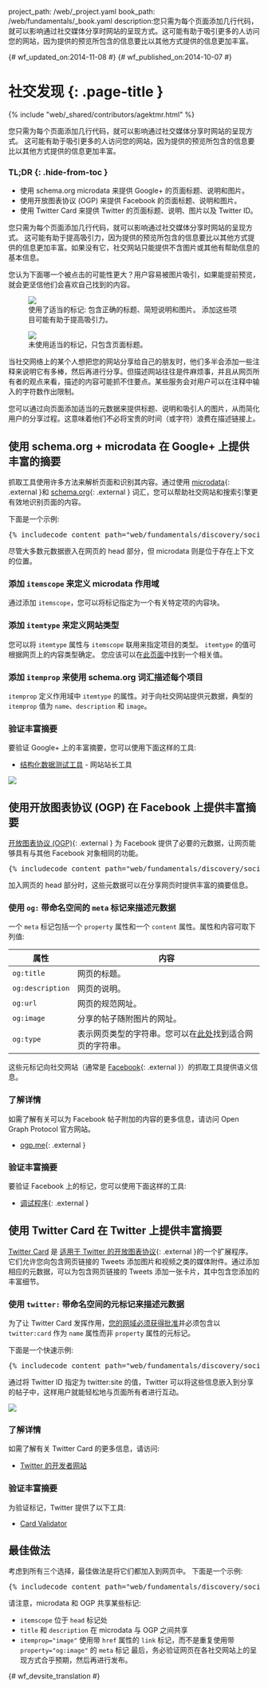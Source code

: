 project_path: /web/_project.yaml
book_path: /web/fundamentals/_book.yaml
description:您只需为每个页面添加几行代码，就可以影响通过社交媒体分享时网站的呈现方式。这可能有助于吸引更多的人访问您的网站，因为提供的预览所包含的信息要比以其他方式提供的信息更加丰富。

{# wf_updated_on:2014-11-08 #}
{# wf_published_on:2014-10-07 #}

# 社交发现 {: .page-title }

{% include "web/_shared/contributors/agektmr.html" %}

您只需为每个页面添加几行代码，就可以影响通过社交媒体分享时网站的呈现方式。
这可能有助于吸引更多的人访问您的网站，因为提供的预览所包含的信息要比以其他方式提供的信息更加丰富。




### TL;DR {: .hide-from-toc }
- 使用 schema.org microdata 来提供 Google+ 的页面标题、说明和图片。
- 使用开放图表协议 (OGP) 来提供 Facebook 的页面标题、说明和图片。
- 使用 Twitter Card 来提供 Twitter 的页面标题、说明、图片以及 Twitter ID。

您只需为每个页面添加几行代码，就可以影响通过社交媒体分享时网站的呈现方式。
这可能有助于提高吸引力，因为提供的预览所包含的信息要比以其他方式提供的信息更加丰富。如果没有它，社交网站只能提供不含图片或其他有帮助信息的基本信息。




您认为下面哪一个被点击的可能性更大？用户容易被图片吸引，如果能提前预览，就会更坚信他们会喜欢自己找到的内容。



<div class="attempt-left">
  <figure>
    <img src="imgs/gplus-snippet-2.png" srcset="imgs/gplus-snippet-2.png 1x,
      imgs/gplus-snippet-2-2x.png 2x" />
    <figcaption class="success">
      使用了适当的标记: 包含正确的标题、简短说明和图片。
添加这些项目可能有助于提高吸引力。</figcaption>


  </figure>
</div>
<div class="attempt-right">
  <figure>
    <img src="imgs/gplus-snippet-1.png" srcset="imgs/gplus-snippet-1.png 1x,
      imgs/gplus-snippet-1-2x.png 2x" />
    <figcaption class="warning">
      未使用适当的标记，只包含页面标题。</figcaption>


  </figure>
</div>

<div style="clear:both;"></div>

当社交网络上的某个人想把您的网站分享给自己的朋友时，他们多半会添加一些注释来说明它有多棒，然后再进行分享。但描述网站往往是件麻烦事，并且从网页所有者的观点来看，描述的内容可能抓不住要点。某些服务会对用户可以在注释中输入的字符数作出限制。


您可以通过向页面添加适当的元数据来提供标题、说明和吸引人的图片，从而简化用户的分享过程。这意味着他们不必将宝贵的时间（或字符）浪费在描述链接上。


## 使用 schema.org + microdata 在 Google+ 上提供丰富的摘要

抓取工具使用许多方法来解析页面和识别其内容。通过使用 [microdata](http://www.w3.org/TR/microdata/){: .external }和 [schema.org](https://schema.org/){: .external } 词汇，您可以帮助社交网站和搜索引擎更有效地识别页面的内容。




下面是一个示例:

<pre class="prettyprint">
{% includecode content_path="web/fundamentals/discovery/social-discovery/_code/social-sites.html" region_tag="microdata" adjust_indentation="auto" %}
</pre>

尽管大多数元数据嵌入在网页的 head 部分，但 microdata 则是位于存在上下文的位置。


### 添加 `itemscope` 来定义 microdata 作用域
通过添加 `itemscope`，您可以将标记指定为一个有关特定项的内容块。


### 添加 `itemtype` 来定义网站类型
您可以将 `itemtype` 属性与 `itemscope` 联用来指定项目的类型。
`itemtype` 的值可根据网页上的内容类型确定。
您应该可以在[此页面](https://schema.org/docs/full.html)中找到一个相关值。


### 添加 `itemprop` 来使用 schema.org 词汇描述每个项目
`itemprop` 定义作用域中 `itemtype` 的属性。对于向社交网站提供元数据，典型的 `itemprop` 值为 `name`、`description` 和 `image`。


### 验证丰富摘要
要验证 Google+ 上的丰富摘要，您可以使用下面这样的工具:

* [结构化数据测试工具](https://www.google.com/webmasters/tools/richsnippets) - 网站站长工具

<img src="imgs/webmaster-tools.png" srcset="imgs/webmaster-tools.png 1x, imgs/webmaster-tools-2x.png 2x" />

## 使用开放图表协议 (OGP) 在 Facebook 上提供丰富摘要

[开放图表协议 (OGP)](http://ogp.me/){: .external } 为 Facebook 提供了必要的元数据，让网页能够具有与其他 Facebook 对象相同的功能。



<pre class="prettyprint">
{% includecode content_path="web/fundamentals/discovery/social-discovery/_code/social-sites.html" region_tag="ogp" adjust_indentation="auto" %}
</pre>

加入网页的 head 部分时，这些元数据可以在分享网页时提供丰富的摘要信息。


### 使用 `og:` 带命名空间的 `meta` 标记来描述元数据
一个 `meta` 标记包括一个 `property` 属性和一个 `content` 属性。属性和内容可取下列值:


<table>
  <thead>
    <tr>
      <th data-th="Property">属性</th>
      <th data-th="Content">内容</th>
    </tr>
  </thead>
  <tbody>
    <tr>
      <td data-th="Property"><code>og:title</code></td>
      <td data-th="Content">网页的标题。</td>
    </tr>
    <tr>
      <td data-th="Property"><code>og:description</code></td>
      <td data-th="Content">网页的说明。</td>
    </tr>
    <tr>
      <td data-th="Property"><code>og:url</code></td>
      <td data-th="Content">网页的规范网址。</td>
    </tr>
    <tr>
      <td data-th="Property"><code>og:image</code></td>
      <td data-th="Content">分享的帖子随附图片的网址。</td>
    </tr>
    <tr>
      <td data-th="Property"><code>og:type</code></td>
      <td data-th="Content">表示网页类型的字符串。您可以在<a href="https://developers.facebook.com/docs/reference/opengraph/">此处</a>找到适合网页的字符串。</td>
    </tr>
  </tbody>
</table>

这些元标记向社交网站（通常是 [Facebook](https://www.facebook.com/){: .external }）的抓取工具提供语义信息。



### 了解详情
如需了解有关可以为 Facebook 帖子附加的内容的更多信息，请访问  Open Graph Protocol 官方网站。


* [ogp.me](http://ogp.me/){: .external }

### 验证丰富摘要
要验证 Facebook 上的标记，您可以使用下面这样的工具:

* [调试程序](https://developers.facebook.com/tools/debug/){: .external }

## 使用 Twitter Card 在 Twitter 上提供丰富摘要
[Twitter Card](https://dev.twitter.com/docs/cards) 是 [适用于 Twitter 的开放图表协议](https://twitter.com/){: .external }的一个扩展程序。
它们允许您向包含网页链接的 Tweets 添加图片和视频之类的媒体附件。通过添加相应的元数据，可以为包含网页链接的 Tweets 添加一张卡片，其中包含您添加的丰富细节。


### 使用 `twitter:` 带命名空间的元标记来描述元数据
为了让 Twitter Card 发挥作用，[您的网域必须获得批准](https://cards-dev.twitter.com/validator)并必须包含以 `twitter:card` 作为 `name` 属性而非 `property` 属性的元标记。


下面是一个快速示例:






<pre class="prettyprint">
{% includecode content_path="web/fundamentals/discovery/social-discovery/_code/social-sites.html" region_tag="twitter" adjust_indentation="auto" %}
</pre>

通过将 Twitter ID 指定为 twitter:site 的值，Twitter 可以将这些信息嵌入到分享的帖子中，这样用户就能轻松地与页面所有者进行互动。



<img src="imgs/twitter-card.png" srcset="imgs/twitter-card.png 1x, imgs/twitter-card-2x.png 2x" />

### 了解详情
如需了解有关 Twitter Card 的更多信息，请访问:

* [Twitter 的开发者网站](https://dev.twitter.com/docs/cards)

### 验证丰富摘要
为验证标记，Twitter 提供了以下工具:

* [Card Validator](https://cards-dev.twitter.com/validator)

## 最佳做法
考虑到所有三个选择，最佳做法是将它们都加入到网页中。
下面是一个示例:

<pre class="prettyprint">
{% includecode content_path="web/fundamentals/discovery/social-discovery/_code/social-sites2.html" region_tag="best_practice" adjust_indentation="auto" %}
</pre>

请注意，microdata 和 OGP 共享某些标记:

* `itemscope` 位于 `head` 标记处
* `title` 和 `description` 在 microdata 与 OGP 之间共享
* `itemprop="image"` 使用带 `href` 属性的 `link` 标记，而不是重复使用带 `property="og:image"` 的 `meta` 标记
最后，务必验证网页在各社交网站上的呈现方式合乎预期，然后再进行发布。






{# wf_devsite_translation #}

